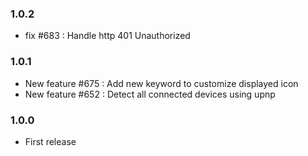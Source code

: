 ### 1.0.2
* fix #683 : Handle http 401 Unauthorized
### 1.0.1
* New feature #675 : Add new keyword to customize displayed icon 
* New feature #652 : Detect all connected devices using upnp 
### 1.0.0
* First release

